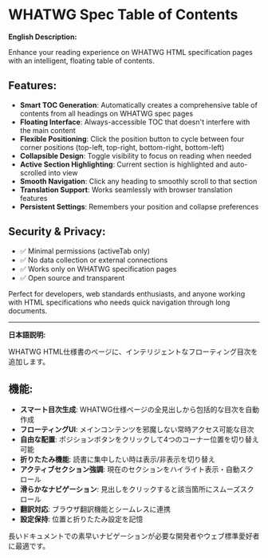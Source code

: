 # WHATWG Spec Table of Contents

**English Description:**

Enhance your reading experience on WHATWG HTML specification pages with an intelligent, floating table of contents.

## Features:
- **Smart TOC Generation**: Automatically creates a comprehensive table of contents from all headings on WHATWG spec pages
- **Floating Interface**: Always-accessible TOC that doesn't interfere with the main content
- **Flexible Positioning**: Click the position button to cycle between four corner positions (top-left, top-right, bottom-right, bottom-left)
- **Collapsible Design**: Toggle visibility to focus on reading when needed
- **Active Section Highlighting**: Current section is highlighted and auto-scrolled into view
- **Smooth Navigation**: Click any heading to smoothly scroll to that section
- **Translation Support**: Works seamlessly with browser translation features
- **Persistent Settings**: Remembers your position and collapse preferences

## Security & Privacy:
- ✅ Minimal permissions (activeTab only)
- ✅ No data collection or external connections
- ✅ Works only on WHATWG specification pages
- ✅ Open source and transparent

Perfect for developers, web standards enthusiasts, and anyone working with HTML specifications who needs quick navigation through long documents.

---

**日本語説明:**

WHATWG HTML仕様書のページに、インテリジェントなフローティング目次を追加します。

## 機能:
- **スマート目次生成**: WHATWG仕様ページの全見出しから包括的な目次を自動作成
- **フローティングUI**: メインコンテンツを邪魔しない常時アクセス可能な目次
- **自由な配置**: ポジションボタンをクリックして4つのコーナー位置を切り替え可能
- **折りたたみ機能**: 読書に集中したい時は表示/非表示を切り替え
- **アクティブセクション強調**: 現在のセクションをハイライト表示・自動スクロール
- **滑らかなナビゲーション**: 見出しをクリックすると該当箇所にスムーズスクロール
- **翻訳対応**: ブラウザ翻訳機能とシームレスに連携
- **設定保持**: 位置と折りたたみ設定を記憶

長いドキュメントでの素早いナビゲーションが必要な開発者やウェブ標準愛好者に最適です。